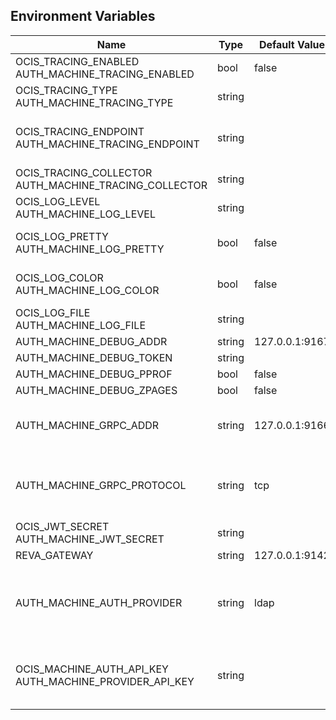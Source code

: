 ## Environment Variables

| Name | Type | Default Value | Description |
|------|------|---------------|-------------|
| OCIS_TRACING_ENABLED<br/>AUTH_MACHINE_TRACING_ENABLED | bool | false | Activates tracing.|
| OCIS_TRACING_TYPE<br/>AUTH_MACHINE_TRACING_TYPE | string |  | |
| OCIS_TRACING_ENDPOINT<br/>AUTH_MACHINE_TRACING_ENDPOINT | string |  | The endpoint to the tracing collector.|
| OCIS_TRACING_COLLECTOR<br/>AUTH_MACHINE_TRACING_COLLECTOR | string |  | |
| OCIS_LOG_LEVEL<br/>AUTH_MACHINE_LOG_LEVEL | string |  | The log level.|
| OCIS_LOG_PRETTY<br/>AUTH_MACHINE_LOG_PRETTY | bool | false | Activates pretty log output.|
| OCIS_LOG_COLOR<br/>AUTH_MACHINE_LOG_COLOR | bool | false | Activates colorized log output.|
| OCIS_LOG_FILE<br/>AUTH_MACHINE_LOG_FILE | string |  | The target log file.|
| AUTH_MACHINE_DEBUG_ADDR | string | 127.0.0.1:9167 | |
| AUTH_MACHINE_DEBUG_TOKEN | string |  | |
| AUTH_MACHINE_DEBUG_PPROF | bool | false | |
| AUTH_MACHINE_DEBUG_ZPAGES | bool | false | |
| AUTH_MACHINE_GRPC_ADDR | string | 127.0.0.1:9166 | The address of the grpc service.|
| AUTH_MACHINE_GRPC_PROTOCOL | string | tcp | The transport protocol of the grpc service.|
| OCIS_JWT_SECRET<br/>AUTH_MACHINE_JWT_SECRET | string |  | |
| REVA_GATEWAY | string | 127.0.0.1:9142 | |
| AUTH_MACHINE_AUTH_PROVIDER | string | ldap | The auth provider which should be used by the service|
| OCIS_MACHINE_AUTH_API_KEY<br/>AUTH_MACHINE_PROVIDER_API_KEY | string |  | The api key for the machine auth provider.|